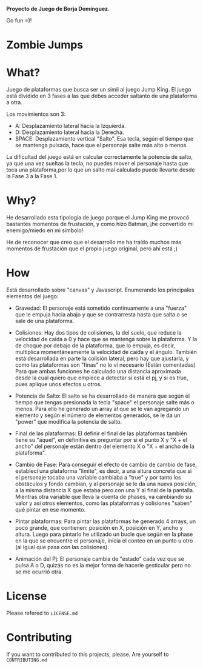 **Proyecto de Juego de Borja Domínguez.**


Go fun =)!


# Zombie Jumps

# What?
Juego de plataformas que busca ser un simil al juego Jump King. 
El juego está dividido en 3 fases a las que debes acceder saltanto de una plataforma a otra.

Los movimientos son 3:
- A: Desplazamiento lateral hacia la Izquierda.
- D: Desplazamiento lateral hacia la Derecha.
- SPACE: Desplazamiento vertical "Salto". Esa tecla, según el tiempo que se mantenga pulsada, hace que el personaje salte más alto o menos.

La dificultad del juego está en calcular correctamente la potencia de salto, ya que una vez sueltas la tecla, no puedes mover el personaje hasta que toca una plataforma,por lo que un salto mal calculado puede llevarte desde la Fase 3 a la Fase 1.

# Why?
He desarrollado esta tipología de juego porque el Jump King me provocó bastantes momentos de frustación, y como hizo Batman, ¡he convertido mi enemigo/miedo en mi símbolo! 

He de reconocer que creo que el desarrollo me ha traído muchos más momentos de frustación que el propio juego original, pero ahí está ;)

# How

Está desarrollado sobre "canvas" y Javascript. Enumerando los principales elementos del juego:
- Gravedad: El personaje está sometido continuamente a una "fuerza" que le empuja hacia abajo y que se contrarresta hasta que salta o se sale de una plataforma.

- Colisiones: Hay dos tipos de colisiones, la del suelo, que reduce la velocidad de caída a 0 y hace que se mantenga sobre la plataforma. Y la de choque por debajo de la plataforma, que lo empuja, es decir, multiplica momentáneamente la velocidad de caída y el ángulo. También está desarrollada en parte la colisión lateral, pero hay que ajustarla, y como las plataformas son "finas" no lo ví necesario (Están comentadas) Para que ambas funciones he calculado una distancia aproximada desde la cual quiero que empiece a detectar si está el pj, y si es true, pues aplique unos efectos u otros.

- Potencia de Salto: El salto se ha desarrollado de manera que según el tiempo que tengas presionada la tecla "space" el personaje salte más o menos. Para ello he generado un array al que se le van agregando un elemento y según el número de elementos generados, se le da un "power" que modifica la potencia de salto.

- Final de las plataformas: El definir el final de las plataformas también tiene su "aquel", en definitiva es preguntar por si el punto X y "X + el ancho" del personaje están dentro del elemento X o "X + el ancho de la plataforma".

- Cambio de Fase: Para conseguir el efecto de cambio de cambio de fase, establecí una plataforma "límite", es decir, a una altura concreta que si el personaje tocaba una variable cambiaba a "true" y por tanto los obstáculos y fondo cambian, y al personaje se le da una nueva posición, a la misma distancia X que estaba pero con una Y al final de la pantalla. Mientras otra variable que lleva la cuenta de phases, va cambiando su valor y así otros elementos, como las plataformas y colisiones "saben" qué pintar en ese momento.

- Pintar plataformas: Para pintar las plataformas he generado 4 arrays, un poco grande, que contienen: posición en X, posición en Y, ancho y altura. Luego para pintarlo he utilizado un bucle que según en la phase en la que se encuentre el personaje, inicia el conteo en un punto u otro (al igual que pasa con las colisiones).

- Animación del Pj: El personaje cambia de "estado" cada vez que se pulsa A o D, quizás no es la mejor forma de hacerle gesticular pero no se me ocurrió otra. 

# License


Please refered to `LICENSE.md`

# Contributing

If you want to contributed to this projects, please. Are yourself to `CONTRIBUTING.md`


